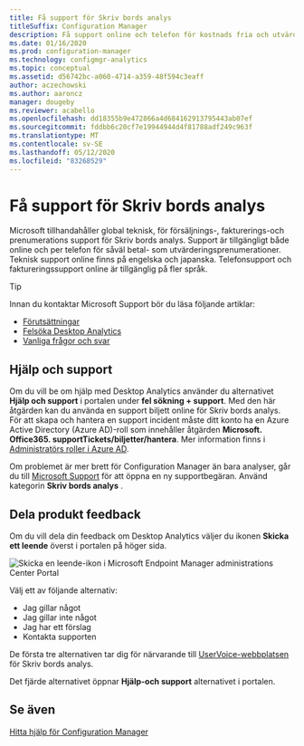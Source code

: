 ```yaml
---
title: Få support för Skriv bords analys
titleSuffix: Configuration Manager
description: Få support online och telefon för kostnads fria och utvärderings prenumerationer av Station ära datorer.
ms.date: 01/16/2020
ms.prod: configuration-manager
ms.technology: configmgr-analytics
ms.topic: conceptual
ms.assetid: d56742bc-a060-4714-a359-48f594c3eaff
author: aczechowski
ms.author: aaroncz
manager: dougeby
ms.reviewer: acabello
ms.openlocfilehash: dd18355b9e472866a4d684162913795443ab07ef
ms.sourcegitcommit: fddbb6c20cf7e19944944d4f81788adf249c963f
ms.translationtype: MT
ms.contentlocale: sv-SE
ms.lasthandoff: 05/12/2020
ms.locfileid: "83268529"
---
```

# <a name="get-support-for-desktop-analytics"></a>Få support för Skriv bords analys

Microsoft tillhandahåller global teknisk, för försäljnings-, fakturerings-och prenumerations support för Skriv bords analys. Support är tillgängligt både online och per telefon för såväl betal- som utvärderingsprenumerationer. Teknisk support online finns på engelska och japanska. Telefonsupport och faktureringssupport online är tillgänglig på fler språk.

> [!TIP]
> Innan du kontaktar Microsoft Support bör du läsa följande artiklar:
>
> - [Förutsättningar](overview.md#prerequisites)
> - [Felsöka Desktop Analytics](troubleshooting.md)
> - [Vanliga frågor och svar](faq.md)

## <a name="help-and-support"></a>Hjälp och support

Om du vill be om hjälp med Desktop Analytics använder du alternativet **Hjälp och support** i portalen under **fel sökning + support**. Med den här åtgärden kan du använda en support biljett online för Skriv bords analys. För att skapa och hantera en support incident måste ditt konto ha en Azure Active Directory (Azure AD)-roll som innehåller åtgärden **Microsoft. Office365. supportTickets/biljetter/hantera**. Mer information finns i [Administratörs roller i Azure AD](https://docs.microsoft.com/azure/active-directory/users-groups-roles/directory-assign-admin-roles).

Om problemet är mer brett för Configuration Manager än bara analyser, går du till [Microsoft Support](https://aka.ms/cmcbsupport) för att öppna en ny supportbegäran. Använd kategorin **Skriv bords analys** .

## <a name="share-product-feedback"></a><a name="bkmk_feedback"></a>Dela produkt feedback

<!-- 5451636 -->

Om du vill dela din feedback om Desktop Analytics väljer du ikonen **Skicka ett leende** överst i portalen på höger sida.

![Skicka en leende-ikon i Microsoft Endpoint Manager administrations Center Portal](media/5451636-portal-feedback.png)

Välj ett av följande alternativ:

- Jag gillar något
- Jag gillar inte något
- Jag har ett förslag
- Kontakta supporten

De första tre alternativen tar dig för närvarande till [UserVoice-webbplatsen](https://configurationmanager.uservoice.com/forums/300492-ideas?category_id=366805) för Skriv bords analys.

Det fjärde alternativet öppnar **Hjälp-och support** alternativet i portalen.

## <a name="see-also"></a>Se även

[Hitta hjälp för Configuration Manager](../core/understand/find-help.md)

